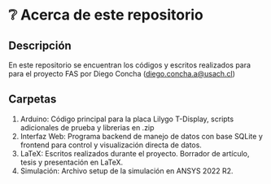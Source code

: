 ﻿# ❔ Acerca de este repositorio
 ## Descripción
 En este repositorio se encuentran los códigos y escritos realizados para para el proyecto FAS por Diego Concha (diego.concha.a@usach.cl)

 ## Carpetas
 1. Arduino: Código principal para la placa Lilygo T-Display, scripts adicionales de prueba y librerias en .zip
 2. Interfaz Web: Programa backend de manejo de datos con base SQLite y frontend para control y visualización directa de datos.
 3. LaTeX: Escritos realizados durante el proyecto. Borrador de artículo, tesis y presentación en LaTeX.
 4. Simulación: Archivo setup de la simulación en ANSYS 2022 R2.
